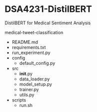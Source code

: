 # DSA4231-DistilBERT
DistilBERT for Medical Sentiment Analysis


medical-tweet-classification
 - README.md
 - requirements.txt
 - run_experiment.py
 - config
    - default_config.py
 - src
   - __init__.py
   - data_loader.py
   - model_setup.py
   - trainer.py
   - utils.py
 - scripts
   - run.sh
